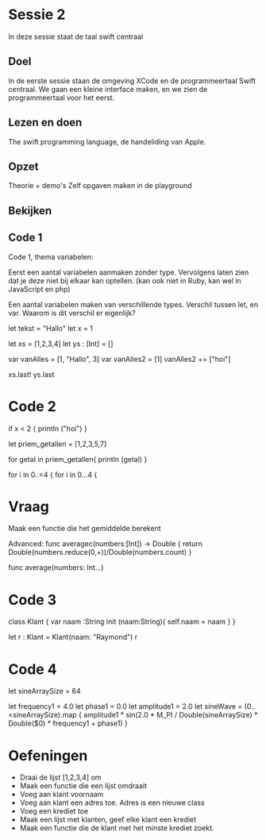 # Sessie 2
In deze sessie staat de taal swift centraal

## Doel
In de eerste sessie staan de omgeving XCode en de programmeertaal Swift centraal. We gaan een kleine interface maken, en we zien de programmeertaal voor het eerst.

## Lezen en doen
The swift programming language, de handeliding van Apple.


## Opzet
Theorie + demo's 
Zelf opgaven maken in de playground

## Bekijken

## Code 1

Code 1, thema variabelen:

Eerst een aantal variabelen aanmaken zonder type. Vervolgens laten zien dat je deze niet bij elkaar kan optellen.
(kan ook niet in Ruby, kan wel in JavaScript en php)


Een aantal variabelen maken van verschillende types. Verschil tussen let, en var. Waarom is dit verschil er eigenlijk?


let tekst = "Hallo"
let x = 1

let xs = [1,2,3,4]
let ys : [Int] = []

var vanAlles = [1, "Hallo", 3]
var vanAlles2 = [1]
vanAlles2 += ["hoi"]


xs.last!
ys.last


# Code 2

if x < 2 {
    println ("hoi")
}

let priem_getallen = [1,2,3,5,7]

for getal in priem_getallen{
    println (getal)
}

for i in 0..<4 {
for i in 0...4 {

# Vraag
Maak een functie die het gemiddelde berekent

Advanced: 
func averagec(numbers:[Int]) -> Double {
    return Double(numbers.reduce(0,+))/Double(numbers.count)
}

func average(numbers: Int...)

# Code 3
class Klant {
    var naam :String
    init (naam:String){
        self.naam = naam
    }
}

let r : Klant = Klant(naam: "Raymond")
r

# Code 4 
let sineArraySize = 64

let frequency1 = 4.0
let phase1 = 0.0
let amplitude1 = 2.0
let sineWave = (0..<sineArraySize).map {
    amplitude1 * sin(2.0 * M_PI / Double(sineArraySize) * Double($0) * frequency1 + phase1)
}


# Oefeningen 

- Draai de lijst [1,2,3,4] om 
- Maak een functie die een lijst omdraait
- Voeg aan klant voornaam
- Voeg aan klant een adres toe. Adres is een nieuwe class
- Voeg een krediet toe
- Maak een lijst met klanten, geef elke klant een krediet
- Maak een functie die de klant met het minste krediet zoekt.
